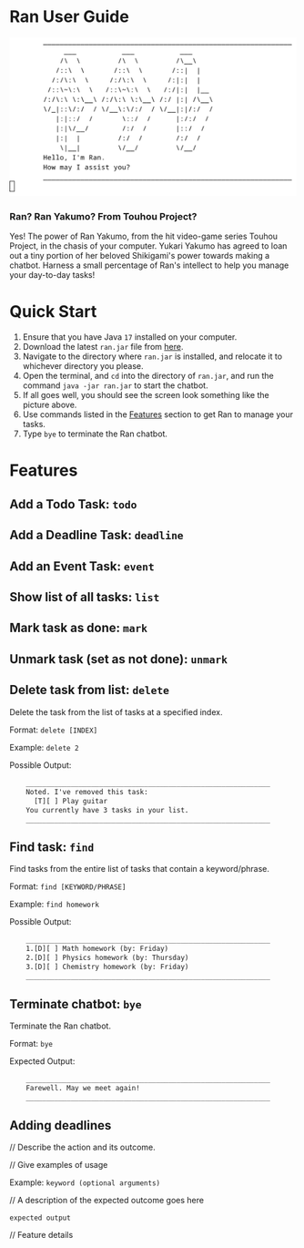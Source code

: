# Ran User Guide

![Welcome screen of Ran greeting the user when Ran chatbot is started up](../Ran-Welcome-Screen.png)

### Ran? Ran Yakumo? From Touhou Project?
Yes!
The power of Ran Yakumo, from the hit video-game series Touhou Project, in the chasis of your computer.
Yukari Yakumo has agreed to loan out a tiny portion of her beloved Shikigami's power towards making a chatbot.
Harness a small percentage of Ran's intellect to help you manage your day-to-day tasks! 

# Quick Start
1. Ensure that you have Java `17` installed on your computer.
2. Download the latest `ran.jar` file from [here](https://github.com/3CCLY/ip/releases).
3. Navigate to the directory where `ran.jar` is installed, and relocate it to whichever directory you please.
4. Open the terminal, and `cd` into the directory of `ran.jar`, and run the command `java -jar ran.jar` to start the chatbot.
5. If all goes well, you should see the screen look something like the picture above.
6. Use commands listed in the [Features](#features) section to get Ran to manage your tasks.
7. Type `bye` to terminate the Ran chatbot.

# Features

## Add a Todo Task: `todo`

## Add a Deadline Task: `deadline`

## Add an Event Task: `event`

## Show list of all tasks: `list`

## Mark task as done: `mark`

## Unmark task (set as not done): `unmark`

## Delete task from list: `delete`

Delete the task from the list of tasks at a specified index.

Format: `delete [INDEX]`

Example: `delete 2`

Possible Output:

```
    ____________________________________________________________
    Noted. I've removed this task:
      [T][ ] Play guitar
    You currently have 3 tasks in your list.
    ____________________________________________________________
```

## Find task: `find`

Find tasks from the entire list of tasks that contain a keyword/phrase.

Format: `find [KEYWORD/PHRASE]`

Example: `find homework`

Possible Output:

```
    ____________________________________________________________
    1.[D][ ] Math homework (by: Friday)
    2.[D][ ] Physics homework (by: Thursday)
    3.[D][ ] Chemistry homework (by: Friday)
    ____________________________________________________________
```

## Terminate chatbot: `bye`

Terminate the Ran chatbot.

Format: `bye`

Expected Output:

```
    ____________________________________________________________
    Farewell. May we meet again!
    ____________________________________________________________
```

## Adding deadlines

// Describe the action and its outcome.

// Give examples of usage

Example: `keyword (optional arguments)`

// A description of the expected outcome goes here

```
expected output
```
// Feature details
